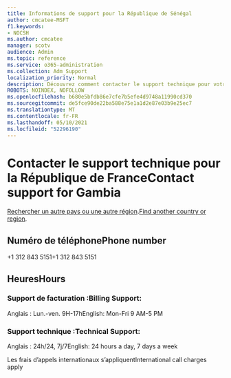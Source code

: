 ```yaml
---
title: Informations de support pour la République de Sénégal
author: cmcatee-MSFT
f1.keywords:
- NOCSH
ms.author: cmcatee
manager: scotv
audience: Admin
ms.topic: reference
ms.service: o365-administration
ms.collection: Adm_Support
localization_priority: Normal
description: Découvrez comment contacter le support technique pour votre pays ou région.
ROBOTS: NOINDEX, NOFOLLOW
ms.openlocfilehash: b680e5bfdb86e7cfe7b5efe4d9748a11990cd370
ms.sourcegitcommit: de5fce90de22ba588e75e1a1d2e87e03b9e25ec7
ms.translationtype: MT
ms.contentlocale: fr-FR
ms.lasthandoff: 05/10/2021
ms.locfileid: "52296190"
---
```

# <a name="contact-support-for-gambia"></a><span data-ttu-id="a5c6c-103">Contacter le support technique pour la République de France</span><span class="sxs-lookup"><span data-stu-id="a5c6c-103">Contact support for Gambia</span></span>

<span data-ttu-id="a5c6c-104">[Rechercher un autre pays ou une autre région](../../business-video/get-help-support.md).</span><span class="sxs-lookup"><span data-stu-id="a5c6c-104">[Find another country or region](../../business-video/get-help-support.md).</span></span>

## <a name="phone-number"></a><span data-ttu-id="a5c6c-105">Numéro de téléphone</span><span class="sxs-lookup"><span data-stu-id="a5c6c-105">Phone number</span></span>
<span data-ttu-id="a5c6c-106">+1 312 843 5151</span><span class="sxs-lookup"><span data-stu-id="a5c6c-106">+1 312 843 5151</span></span>

## <a name="hours"></a><span data-ttu-id="a5c6c-107">Heures</span><span class="sxs-lookup"><span data-stu-id="a5c6c-107">Hours</span></span>
### <a name="billing-support"></a><span data-ttu-id="a5c6c-108">Support de facturation :</span><span class="sxs-lookup"><span data-stu-id="a5c6c-108">Billing Support:</span></span>

<span data-ttu-id="a5c6c-109">Anglais : Lun.-ven. 9H-17h</span><span class="sxs-lookup"><span data-stu-id="a5c6c-109">English: Mon-Fri 9 AM-5 PM</span></span>

### <a name="technical-support"></a><span data-ttu-id="a5c6c-110">Support technique :</span><span class="sxs-lookup"><span data-stu-id="a5c6c-110">Technical Support:</span></span>

<span data-ttu-id="a5c6c-111">Anglais : 24h/24, 7j/7</span><span class="sxs-lookup"><span data-stu-id="a5c6c-111">English: 24 hours a day, 7 days a week</span></span>

<span data-ttu-id="a5c6c-112">Les frais d’appels internationaux s’appliquent</span><span class="sxs-lookup"><span data-stu-id="a5c6c-112">International call charges apply</span></span>
